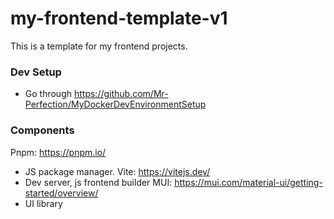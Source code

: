 # my-frontend-template-v1
This is a template for my frontend projects.

### Dev Setup
- Go through https://github.com/Mr-Perfection/MyDockerDevEnvironmentSetup

### Components
Pnpm: https://pnpm.io/
- JS package manager.
Vite: https://vitejs.dev/
- Dev server, js frontend builder
MUI: https://mui.com/material-ui/getting-started/overview/
- UI library
